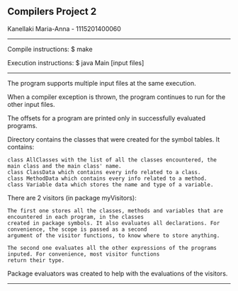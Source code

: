 Compilers Project 2
-----------------
Kanellaki Maria-Anna  -  1115201400060


-----------------

Compile instructions: $ make

Execution instructions: $ java Main [input files]

-----------------

The program supports multiple input files at the same execution.

When a compiler exception is thrown, the program continues to run for the other input files.

The offsets for a program are printed only in successfully evaluated programs.

Directory <symbols> contains the classes that were created for the symbol tables. It contains:

    class AllClasses with the list of all the classes encountered, the main class and the main class' name.
    class ClassData which contains every info related to a class.
    class MethodData which contains every info related to a method.
    class Variable data which stores the name and type of a variable.

There are 2 visitors (in package myVisitors):

    The first one stores all the classes, methods and variables that are encountered in each program, in the classes 
    created in package symbols. It also evaluates all declarations. For convenience, the scope is passed as a second 
    argument of the visitor functions, to know where to store anything.

    The second one evaluates all the other expressions of the programs inputed. For convenience, most visitor functions 
    return their type.
 
Package evaluators was created to help with the evaluations of the visitors.

-----------------

